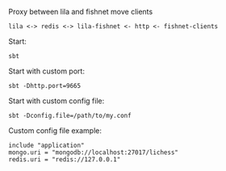 Proxy between lila and fishnet move clients

```
lila <-> redis <-> lila-fishnet <- http <- fishnet-clients
```

Start:
```
sbt
```

Start with custom port:
```
sbt -Dhttp.port=9665
```

Start with custom config file:
```
sbt -Dconfig.file=/path/to/my.conf
```

Custom config file example:
```
include "application"
mongo.uri = "mongodb://localhost:27017/lichess"
redis.uri = "redis://127.0.0.1"
```
